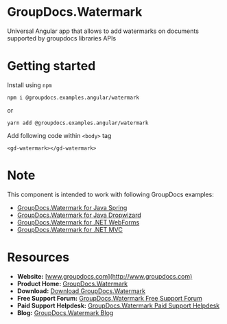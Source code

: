 # GroupDocs.Watermark

Universal Angular app that allows to add watermarks on documents supported by groupdocs libraries APIs

# Getting started

Install using `npm`

`npm i @groupdocs.examples.angular/watermark`

or 

`yarn add @groupdocs.examples.angular/watermark`

Add following code within `<body>` tag

```JS
<gd-watermark></gd-watermark>
```

# Note
This component is intended to work with following GroupDocs examples:

- [GroupDocs.Watermark for Java Spring](https://github.com/groupdocs-watermark/GroupDocs.Watermark-for-Java-Spring)
- [GroupDocs.Watermark for Java Dropwizard](https://github.com/groupdocs-watermark/GroupDocs.Watermark-for-Java-Dropwizard)
- [GroupDocs.Watermark for .NET WebForms](https://github.com/groupdocs-watermark/GroupDocs.Watermark-for-.NET-WebForms)
- [GroupDocs.Watermark for .NET MVC](https://github.com/groupdocs-watermark/GroupDocs.Watermark-for-.NET-MVC)

# Resources

- **Website:** [www.groupdocs.com](http://www.groupdocs.com)
- **Product Home:** [GroupDocs.Watermark](https://products.groupdocs.com/watermark)
- **Download:** [Download GroupDocs.Watermark](http://downloads.groupdocs.com/watermark)
- **Free Support Forum:** [GroupDocs.Watermark Free Support Forum](https://forum.groupdocs.com/c/watermark)
- **Paid Support Helpdesk:** [GroupDocs.Watermark Paid Support Helpdesk](https://helpdesk.groupdocs.com)
- **Blog:** [GroupDocs.Watermark Blog](https://blog.groupdocs.com/category/groupdocs-watermark-product-family/)
